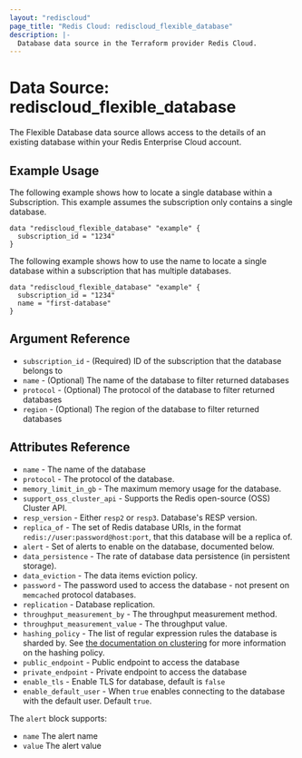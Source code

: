 ```yaml
---
layout: "rediscloud"
page_title: "Redis Cloud: rediscloud_flexible_database"
description: |-
  Database data source in the Terraform provider Redis Cloud.
---
```


# Data Source: rediscloud_flexible_database

The Flexible Database data source allows access to the details of an existing database within your Redis Enterprise Cloud account.

## Example Usage

The following example shows how to locate a single database within a Subscription.  This example assumes the subscription only contains a single database.

```hcl-terraform
data "rediscloud_flexible_database" "example" {
  subscription_id = "1234"
}
```

The following example shows how to use the name to locate a single database within a subscription that has multiple databases.

```hcl-terraform
data "rediscloud_flexible_database" "example" {
  subscription_id = "1234"
  name = "first-database"
}
```


## Argument Reference

* `subscription_id` - (Required) ID of the subscription that the database belongs to
* `name` - (Optional) The name of the database to filter returned databases
* `protocol` - (Optional) The protocol of the database to filter returned databases
* `region` - (Optional) The region of the database to filter returned databases

## Attributes Reference

* `name` - The name of the database
* `protocol` - The protocol of the database.
* `memory_limit_in_gb` - The maximum memory usage for the database.
* `support_oss_cluster_api` - Supports the Redis open-source (OSS) Cluster API.
* `resp_version` - Either `resp2` or `resp3`. Database's RESP version.
* `replica_of` - The set of Redis database URIs, in the format `redis://user:password@host:port`, that this
  database will be a replica of.
* `alert` - Set of alerts to enable on the database, documented below.
* `data_persistence` - The rate of database data persistence (in persistent storage).
* `data_eviction` - The data items eviction policy.
* `password` - The password used to access the database - not present on `memcached` protocol databases.
* `replication` - Database replication.
* `throughput_measurement_by` - The throughput measurement method.
* `throughput_measurement_value` - The throughput value.
* `hashing_policy` - The list of regular expression rules the database is sharded by. See
  [the documentation on clustering](https://docs.redislabs.com/latest/rc/concepts/clustering/) for more information on the
  hashing policy.
* `public_endpoint` - Public endpoint to access the database
* `private_endpoint` - Private endpoint to access the database
* `enable_tls` - Enable TLS for database, default is `false`
* `enable_default_user` - When `true` enables connecting to the database with the default user. Default `true`.

The `alert` block supports:

* `name` The alert name
* `value` The alert value
